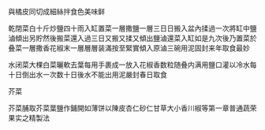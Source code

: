 與橘皮同切成細絲拌食色美味鲜

乾閉菜白十斤炒鹽四十雨入缸置菜一層撒鹽一層三日日搬入盆內揉過一次將缸中鹽滷傾出另貯然後搬菜還入過三日又搬又揉又傾出鹽滷還菜入缸如是九次後乃置菜於叠菜一層撒香花椒末一層層層装滿按至緊實傾入原滷三碗用泥固封来年取食最妙



水闭菜大棵白菜曬軟去葉每用手裹成一放入花椒香数粒随叠内满用鹽口灌以冷水每十日倒出水一次数十日後水不能出用泥嚴封春日取食

芥菜

芥菜脯取芥菜葉鹽作鋪開如薄饼以陳皮杏仁砂仁甘草大小香川椒等第一章普通蔬荣果实之精製法

